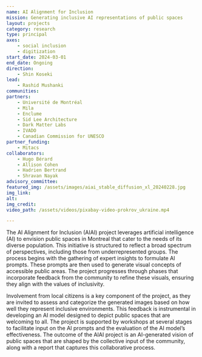 ```yaml
---
name: AI Alignment for Inclusion
mission: Generating inclusive AI representations of public spaces
layout: projects
category: research
type: principal
axes:
    - social inclusion
    - digitization
start_date: 2024-03-01
end_date: Ongoing
direction: 
    - Shin Koseki
lead:
    - Rashid Mushanki
communities:
partners: 
    - Université de Montréal
    - Mila
    - Enclume
    - Sid Lee Architecture
    - Dark Matter Labs
    - IVADO
    - Canadian Commission for UNESCO
partner_funding:
    - Mitacs
collaborators:
    - Hugo Bérard
    - Allison Cohen
    - Hadrien Bertrand
    - Shravan Nayak
advisory_committee:
featured_img: /assets/images/aiai_stable_diffusion_xl_20240228.jpg
img_link: 
alt:
img_credit:
video_path: /assets/videos/pixabay-video-prokrov_ukraine.mp4

---
```

The AI Alignment for Inclusion (AIAI) project leverages artificial intelligence (AI) to envision public spaces in Montreal that cater to the needs of its diverse population. This initiative is structured to reflect a broad spectrum of perspectives, including those from underrepresented groups. The process begins with the gathering of expert insights to formulate AI prompts. These prompts are then used to generate visual concepts of accessible public areas. The project progresses through phases that incorporate feedback from the community to refine these visuals, ensuring they align with the values of inclusivity. 
  
Involvement from local citizens is a key component of the project, as they are invited to assess and categorize the generated images based on how well they represent inclusive environments. This feedback is instrumental in developing an AI model designed to depict public spaces that are welcoming to all. The project is supported by workshops at several stages to facilitate input on the AI prompts and the evaluation of the AI model’s effectiveness. The outcome of the AIAI project is an AI-generated vision of public spaces that are shaped by the collective input of the community, along with a report that captures this collaborative process.